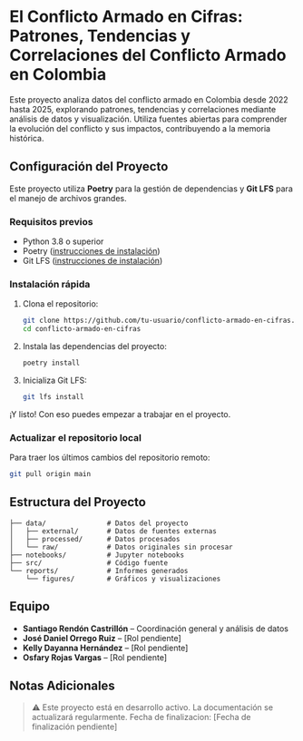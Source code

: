 # El Conflicto Armado en Cifras: Patrones, Tendencias y Correlaciones del Conflicto Armado en Colombia

Este proyecto analiza datos del conflicto armado en Colombia desde 2022 hasta 2025, explorando patrones, tendencias y correlaciones mediante análisis de datos y visualización. Utiliza fuentes abiertas para comprender la evolución del conflicto y sus impactos, contribuyendo a la memoria histórica.

## Configuración del Proyecto

Este proyecto utiliza **Poetry** para la gestión de dependencias y **Git LFS** para el manejo de archivos grandes.

### Requisitos previos

- Python 3.8 o superior
- Poetry ([instrucciones de instalación](https://python-poetry.org/docs/#installation))
- Git LFS ([instrucciones de instalación](https://git-lfs.github.com/))

### Instalación rápida

1. Clona el repositorio:

   ```bash
   git clone https://github.com/tu-usuario/conflicto-armado-en-cifras.git
   cd conflicto-armado-en-cifras
   ```
2. Instala las dependencias del proyecto:

   ```bash
   poetry install
   ```
3. Inicializa Git LFS:

   ```bash
   git lfs install
   ```

¡Y listo! Con eso puedes empezar a trabajar en el proyecto.

### Actualizar el repositorio local

Para traer los últimos cambios del repositorio remoto:

```bash
git pull origin main
```

## Estructura del Proyecto

```
├── data/               # Datos del proyecto
│   ├── external/       # Datos de fuentes externas
│   ├── processed/      # Datos procesados
│   └── raw/            # Datos originales sin procesar
├── notebooks/          # Jupyter notebooks
├── src/                # Código fuente
└── reports/            # Informes generados
    └── figures/        # Gráficos y visualizaciones
```

## Equipo

- **Santiago Rendón Castrillón** – Coordinación general y análisis de datos
- **José Daniel Orrego Ruiz** – [Rol pendiente]
- **Kelly Dayanna Hernández** – [Rol pendiente]
- **Osfary Rojas Vargas** – [Rol pendiente]

## Notas Adicionales

> ⚠️ Este proyecto está en desarrollo activo. La documentación se actualizará regularmente. Fecha de finalizacion: [Fecha de finalización pendiente]
